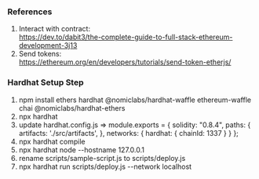 ### References   
1. Interact with contract:   
https://dev.to/dabit3/the-complete-guide-to-full-stack-ethereum-development-3j13    
2. Send tokens:    
https://ethereum.org/en/developers/tutorials/send-token-etherjs/   

### Hardhat Setup Step   
1. npm install ethers hardhat @nomiclabs/hardhat-waffle ethereum-waffle chai @nomiclabs/hardhat-ethers   
2. npx hardhat   
3. update hardhat.config.js => module.exports = {
  solidity: "0.8.4",
  paths: {
    artifacts: './src/artifacts',
  },
  networks: {
    hardhat: {
      chainId: 1337
    }
  }
};   
4. npx hardhat compile   
5. npx hardhat node --hostname 127.0.0.1   
6. rename scripts/sample-script.js to scripts/deploy.js   
7. npx hardhat run scripts/deploy.js --network localhost   
